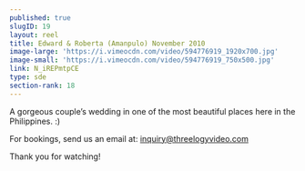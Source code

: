 ```yaml
---
published: true
slugID: 19
layout: reel
title: Edward & Roberta (Amanpulo) November 2010
image-large: 'https://i.vimeocdn.com/video/594776919_1920x700.jpg'
image-small: 'https://i.vimeocdn.com/video/594776919_750x500.jpg'
link: N_iREPmtpCE
type: sde
section-rank: 18
---
```

A gorgeous couple’s wedding in one of the most beautiful places here in the Philippines. :)

For bookings, send us an email at: inquiry@threelogyvideo.com

Thank you for watching!
